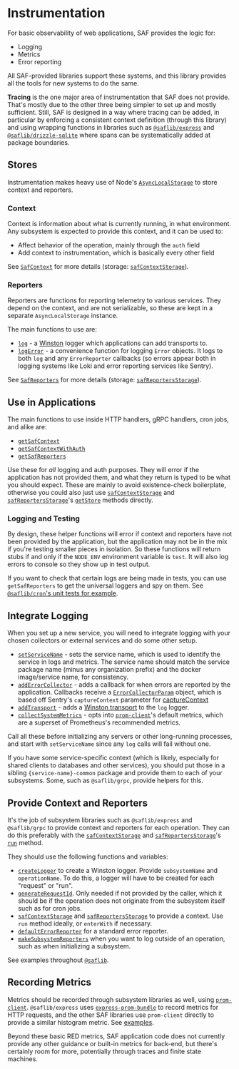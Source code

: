# Instrumentation

For basic observability of web applications, SAF provides the logic for:

- Logging
- Metrics
- Error reporting

All SAF-provided libraries support these systems, and this library provides all the tools for new systems to do the same.

**Tracing** is the one major area of instrumentation that SAF does not provide. That's mostly due to the other three being simpler to set up and mostly sufficient. Still, SAF is designed in a way where tracing can be added, in particular by enforcing a consistent context definition (through this library) and using wrapping functions in libraries such as [`@saflib/express`](../../express/docs/ref/functions/createHandler.md) and [`@saflib/drizzle-sqlite`](../../drizzle-sqlite3/docs/ref/functions/queryWrapper.md) where spans can be systematically added at package boundaries.

## Stores

Instrumentation makes heavy use of Node's [`AsyncLocalStorage`](https://nodejs.org/api/async_context.html#asynclocalstorage) to store context and reporters.

### Context

Context is information about what is currently running, in what environment. Any subsystem is expected to provide this context, and it can be used to:

- Affect behavior of the operation, mainly through the `auth` field
- Add context to instrumentation, which is basically every other field

See [`SafContext`](./ref/interfaces/SafContext.md) for more details (storage: [`safContextStorage`](./ref/variables/safContextStorage.md)).

### Reporters

Reporters are functions for reporting telemetry to various services. They depend on the context, and are not serializable, so these are kept in a separate `AsyncLocalStorage` instance.

The main functions to use are:

- [`log`](./ref/interfaces/SafReporters.md#log) - a [Winston](https://github.com/winstonjs/winston/tree/2.x) logger which applications can add transports to.
- [`logError`](./ref/interfaces/SafReporters.md#logerror) - a convenience function for logging `Error` objects. It logs to both `log` and any `ErrorReporter` callbacks (so errors appear both in logging systems like Loki and error reporting services like Sentry).

See [`SafReporters`](./ref/interfaces/SafReporters.md) for more details (storage: [`safReportersStorage`](./ref/variables/safReportersStorage.md)).

## Use in Applications

The main functions to use inside HTTP handlers, gRPC handlers, cron jobs, and alike are:

- [`getSafContext`](./ref/functions/getSafContext.md)
- [`getSafContextWithAuth`](./ref/functions/getSafContextWithAuth.md)
- [`getSafReporters`](./ref/functions/getSafReporters.md)

Use these for _all_ logging and auth purposes. They will error if the application has not provided them, and what they return is typed to be what you should expect. These are mainly to avoid existence-check boilerplate, otherwise you could also just use [`safContextStorage`](./ref/variables/safContextStorage.md) and [`safReportersStorage`](./ref/variables/safReportersStorage.md)'s [`getStore`](https://nodejs.org/api/async_context.html#asynclocalstoragegetstore) methods directly.

### Logging and Testing

By design, these helper functions will error if context and reporters have not been provided by the application, but the application may not be in the mix if you're testing smaller pieces in isolation. So these functions will return stubs if and only if the `NODE_ENV` environment variable is `test`. It will also log errors to console so they show up in test output.

If you want to check that certain logs are being made in tests, you can use `getSafReporters` to get the universal loggers and spy on them. See [`@saflib/cron`'s unit tests for example](https://github.com/sderickson/saflib/blob/main/cron/cron/src/index.test.ts).

## Integrate Logging

When you set up a new service, you will need to integrate logging with your chosen collectors or external services and do some other setup.

- [`setServiceName`](./ref/functions/setServiceName.md) - sets the service name, which is used to identify the service in logs and metrics. The service name should match the service package name (minus any organization prefix) and the docker image/service name, for consistency.
- [`addErrorCollector`](./ref/functions/addErrorCollector.md) - adds a callback for when errors are reported by the application. Callbacks receive a [`ErrorCollectorParam`](./ref/interfaces/ErrorCollectorParam.md) object, which is based off Sentry's `captureContext` parameter for [captureContext](https://docs.sentry.io/platforms/javascript/guides/node/apis/#captureException)
- [`addTransport`](./ref/functions/addTransport.md) - adds a [Winston transport](https://github.com/winstonjs/winston/blob/2.4.0/docs/transports.md) to the `log` logger.
- [`collectSystemMetrics`](./ref/functions/collectSystemMetrics.md) - opts into [`prom-client`](https://github.com/siimon/prom-client?tab=readme-ov-file#default-metrics)'s default metrics, which are a superset of Prometheus's recommended metrics.

Call all these before initializing any servers or other long-running processes, and start with `setServiceName` since any `log` calls will fail without one.

If you have some service-specific context (which is likely, especially for shared clients to databases and other services), you should put those in a sibling `{service-name}-common` package and provide them to each of your subsystems. Some, such as `@saflib/grpc`, provide helpers for this.

## Provide Context and Reporters

It's the job of subsystem libraries such as `@saflib/express` and `@saflib/grpc` to provide context and reporters for each operation. They can do this preferably with the [`safContextStorage`](./ref/variables/safContextStorage.md) and [`safReportersStorage`](./ref/variables/safReportersStorage.md)'s [`run`](https://nodejs.org/api/async_context.html#asynclocalstoragerunstore-callback-args) method.

They should use the following functions and variables:

- [`createLogger`](./ref/functions/createLogger.md) to create a Winston logger. Provide `subsystemName` and `operationName`. To do this, a logger will have to be created for each "request" or "run".
- [`generateRequestId`](./ref/functions/generateRequestId.md). Only needed if not provided by the caller, which it should be if the operation does not originate from the subsystem itself such as for cron jobs.
- [`safContextStorage`](./ref/variables/safContextStorage.md) and [`safReportersStorage`](./ref/variables/safReportersStorage.md) to provide a context. Use `run` method ideally, or `enterWith` if necessary.
- [`defaultErrorReporter`](./ref/variables/defaultErrorReporter.md) for a standard error reporter.
- [`makeSubsystemReporters`](./ref/functions/makeSubsystemReporters.md) when you want to log outside of an operation, such as when initializing a subsystem.

See examples throughout [`@saflib`](https://github.com/search?q=repo%3Asderickson%2Fsaflib%20safReportersStorage.run&type=code).

## Recording Metrics

Metrics should be recorded through subsystem libraries as well, using [`prom-client`](https://github.com/siimon/prom-client). `@saflib/express` uses [`express-prom-bundle`](https://github.com/jochen-schweizer/express-prom-bundle) to record metrics for HTTP requests, and the other SAF libraries use `prom-client` directly to provide a similar histogram metric. See [examples](https://github.com/search?q=repo%3Asderickson%2Fsaflib%20client.Histogram&type=code).

Beyond these basic RED metrics, SAF application code does not currently provide any other guidance or built-in metrics for back-end, but there's certainly room for more, potentially through traces and finite state machines.
